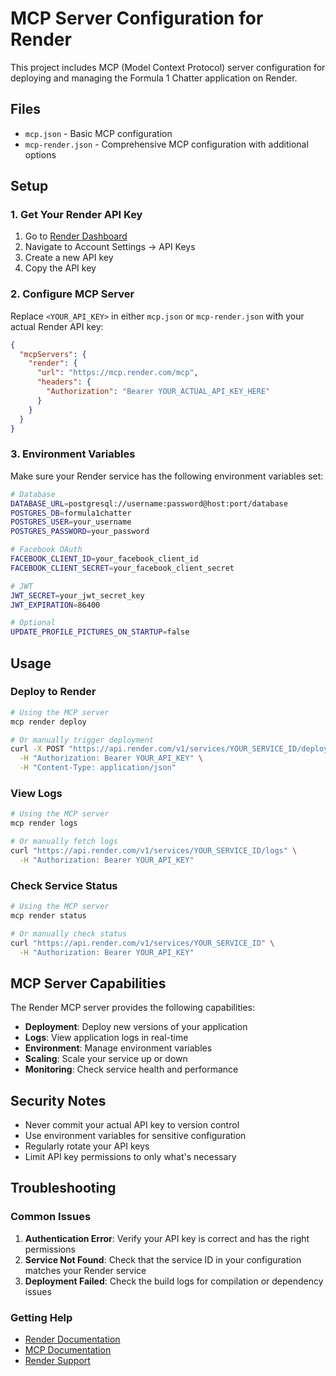 # MCP Server Configuration for Render

This project includes MCP (Model Context Protocol) server configuration for deploying and managing the Formula 1 Chatter application on Render.

## Files

- `mcp.json` - Basic MCP configuration
- `mcp-render.json` - Comprehensive MCP configuration with additional options

## Setup

### 1. Get Your Render API Key

1. Go to [Render Dashboard](https://dashboard.render.com/)
2. Navigate to Account Settings → API Keys
3. Create a new API key
4. Copy the API key

### 2. Configure MCP Server

Replace `<YOUR_API_KEY>` in either `mcp.json` or `mcp-render.json` with your actual Render API key:

```json
{
  "mcpServers": {
    "render": {
      "url": "https://mcp.render.com/mcp",
      "headers": {
        "Authorization": "Bearer YOUR_ACTUAL_API_KEY_HERE"
      }
    }
  }
}
```

### 3. Environment Variables

Make sure your Render service has the following environment variables set:

```bash
# Database
DATABASE_URL=postgresql://username:password@host:port/database
POSTGRES_DB=formula1chatter
POSTGRES_USER=your_username
POSTGRES_PASSWORD=your_password

# Facebook OAuth
FACEBOOK_CLIENT_ID=your_facebook_client_id
FACEBOOK_CLIENT_SECRET=your_facebook_client_secret

# JWT
JWT_SECRET=your_jwt_secret_key
JWT_EXPIRATION=86400

# Optional
UPDATE_PROFILE_PICTURES_ON_STARTUP=false
```

## Usage

### Deploy to Render

```bash
# Using the MCP server
mcp render deploy

# Or manually trigger deployment
curl -X POST "https://api.render.com/v1/services/YOUR_SERVICE_ID/deploys" \
  -H "Authorization: Bearer YOUR_API_KEY" \
  -H "Content-Type: application/json"
```

### View Logs

```bash
# Using the MCP server
mcp render logs

# Or manually fetch logs
curl "https://api.render.com/v1/services/YOUR_SERVICE_ID/logs" \
  -H "Authorization: Bearer YOUR_API_KEY"
```

### Check Service Status

```bash
# Using the MCP server
mcp render status

# Or manually check status
curl "https://api.render.com/v1/services/YOUR_SERVICE_ID" \
  -H "Authorization: Bearer YOUR_API_KEY"
```

## MCP Server Capabilities

The Render MCP server provides the following capabilities:

- **Deployment**: Deploy new versions of your application
- **Logs**: View application logs in real-time
- **Environment**: Manage environment variables
- **Scaling**: Scale your service up or down
- **Monitoring**: Check service health and performance

## Security Notes

- Never commit your actual API key to version control
- Use environment variables for sensitive configuration
- Regularly rotate your API keys
- Limit API key permissions to only what's necessary

## Troubleshooting

### Common Issues

1. **Authentication Error**: Verify your API key is correct and has the right permissions
2. **Service Not Found**: Check that the service ID in your configuration matches your Render service
3. **Deployment Failed**: Check the build logs for compilation or dependency issues

### Getting Help

- [Render Documentation](https://render.com/docs)
- [MCP Documentation](https://modelcontextprotocol.io/)
- [Render Support](https://render.com/support)
